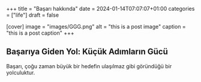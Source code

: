 +++
title = "Başarı hakkında"
date = 2024-01-14T07:07:07+01:00
categories = ["life"]
draft = false

[cover]
image = "images/GGG.png"
alt = "this is a post image"
caption = "this is a post caption"
+++
## Başarıya Giden Yol: Küçük Adımların Gücü

Başarı, çoğu zaman büyük bir hedefin ulaşılmaz gibi göründüğü bir yolculuktur.